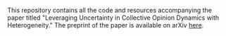 This repository contains all the code and resources accompanying the paper titled "Leveraging Uncertainty in Collective Opinion Dynamics with Heterogeneity." The preprint of the paper is available on arXiv [here](https://arxiv.org/abs/2402.03354).

